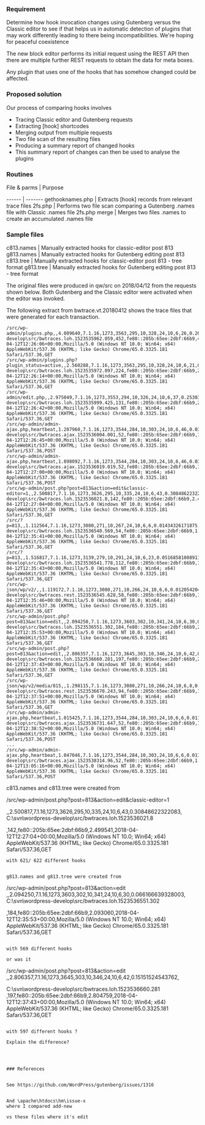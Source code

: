 ### Requirement

Determine how hook invocation changes using Gutenberg versus the Classic editor
to see if that helps us in automatic detection of plugins that may work differently
leading to there being incompatibilities. 
We're hoping for peaceful coexistence

The new block editor performs its initial request using the REST API 
then there are multiple further REST requests to obtain the data for meta boxes.

Any plugin that uses one of the hooks that has somehow changed could be affected.



### Proposed solution


Our process of comparing hooks involves

- Tracing Classic editor and Gutenberg requests
- Extracting [hook] shortcodes
- Merging output from multiple requests
- Two file scan of the resulting files
- Producing a summary report of changed hooks
- This summary report of changes can then be used to analyse the plugins


### Routines


File & parms  | Purpose

------ | -------
gethooknames.php | Extracts [hook] records from relevant trace files
2fs.php | Performs two file scan comparing a Gutenberg .names file with Classic .names file
2fs.php merge | Merges two files .names to create an accumulated .names file


### Sample files



c813.names | Manually extracted hooks for classic-editor post 813
g813.names | Manually extracted hooks for Gutenberg editing post 813
c813.tree  | Manually extracted hooks for classic-editor post 813 - tree format
g813.tree  | Manually extracted hooks for Gutenberg editing post 813 - tree format



The original files were produced in qw/src on 2018/04/12 from the requests shown below.
Both Gutenberg and the Classic editor were activated when the editor was invoked.


The following extract from bwtrace.vt.20180412 shows the trace files that were generated for each transaction.

```
/src/wp-admin/plugins.php,,4.009640,7.1.16,1273,3563,295,10,328,24,10,6,26,0.26541113853455,C:\svn\wordpress-develop\src/bwtraces.loh.1523535962.059,452,fe80::205b:65ee:2dbf:66b9,4.008111,2018-04-12T12:26:06+00:00,Mozilla/5.0 (Windows NT 10.0; Win64; x64) AppleWebKit/537.36 (KHTML; like Gecko) Chrome/65.0.3325.181 Safari/537.36,GET
/src/wp-admin/plugins.php?plugin_status=active,,2.560288,7.1.16,1273,3563,295,10,328,24,10,6,21,0.1412661075592,C:\svn\wordpress-develop\src/bwtraces.loh.1523535972.097,224,fe80::205b:65ee:2dbf:66b9,2.558622,2018-04-12T12:26:14+00:00,Mozilla/5.0 (Windows NT 10.0; Win64; x64) AppleWebKit/537.36 (KHTML; like Gecko) Chrome/65.0.3325.181 Safari/537.36,GET
/src/wp-admin/edit.php,,2.975049,7.1.16,1273,3553,294,10,326,24,10,6,37,0.25303721427917,C:\svn\wordpress-develop\src/bwtraces.loh.1523535999.425,131,fe80::205b:65ee:2dbf:66b9,2.973290,2018-04-12T12:26:42+00:00,Mozilla/5.0 (Windows NT 10.0; Win64; x64) AppleWebKit/537.36 (KHTML; like Gecko) Chrome/65.0.3325.181 Safari/537.36,GET
/src/wp-admin/admin-ajax.php,heartbeat,1.207960,7.1.16,1273,3544,284,10,303,24,10,6,46,0.039180278778076,C:\svn\wordpress-develop\src/bwtraces.ajax.1523536004.001,52,fe80::205b:65ee:2dbf:66b9,1.206807,2018-04-12T12:26:45+00:00,Mozilla/5.0 (Windows NT 10.0; Win64; x64) AppleWebKit/537.36 (KHTML; like Gecko) Chrome/65.0.3325.181 Safari/537.36,POST
/src/wp-admin/admin-ajax.php,heartbeat,1.098092,7.1.16,1273,3544,284,10,303,24,10,6,46,0.038719177246094,C:\svn\wordpress-develop\src/bwtraces.ajax.1523536019.019,52,fe80::205b:65ee:2dbf:66b9,1.097427,2018-04-12T12:27:00+00:00,Mozilla/5.0 (Windows NT 10.0; Win64; x64) AppleWebKit/537.36 (KHTML; like Gecko) Chrome/65.0.3325.181 Safari/537.36,POST
/src/wp-admin/post.php?post=813&action=edit&classic-editor=1,,2.500817,7.1.16,1273,3626,295,10,335,24,10,6,43,0.30848622322083,C:\svn\wordpress-develop\src/bwtraces.loh.1523536021.8,142,fe80::205b:65ee:2dbf:66b9,2.499541,2018-04-12T12:27:04+00:00,Mozilla/5.0 (Windows NT 10.0; Win64; x64) AppleWebKit/537.36 (KHTML; like Gecko) Chrome/65.0.3325.181 Safari/537.36,GET
/src/?p=813,,1.112564,7.1.16,1273,3080,271,10,267,24,10,6,6,0.01434326171875,C:\svn\wordpress-develop\src/bwtraces.loh.1523536540.569,54,fe80::205b:65ee:2dbf:66b9,1.111071,2018-04-12T12:35:41+00:00,Mozilla/5.0 (Windows NT 10.0; Win64; x64) AppleWebKit/537.36 (KHTML; like Gecko) Chrome/65.0.3325.181 Safari/537.36,GET
/src/?p=813,,1.516817,7.1.16,1273,3139,279,10,291,24,10,6,23,0.051685810089111,C:\svn\wordpress-develop\src/bwtraces.loh.1523536541.778,112,fe80::205b:65ee:2dbf:66b9,1.515269,2018-04-12T12:35:43+00:00,Mozilla/5.0 (Windows NT 10.0; Win64; x64) AppleWebKit/537.36 (KHTML; like Gecko) Chrome/65.0.3325.181 Safari/537.36,GET
/src/wp-json/wp/v2/,,1.119172,7.1.16,1273,3080,271,10,266,24,10,6,6,0.012054204940796,C:\svn\wordpress-develop\src/bwtraces.rest.1523536545.628,58,fe80::205b:65ee:2dbf:66b9,1.118525,2018-04-12T12:35:46+00:00,Mozilla/5.0 (Windows NT 10.0; Win64; x64) AppleWebKit/537.36 (KHTML; like Gecko) Chrome/65.0.3325.181 Safari/537.36,GET
/src/wp-admin/post.php?post=813&action=edit,,2.094250,7.1.16,1273,3603,302,10,341,24,10,6,30,0.066166639328003,C:\svn\wordpress-develop\src/bwtraces.loh.1523536551.302,184,fe80::205b:65ee:2dbf:66b9,2.093060,2018-04-12T12:35:53+00:00,Mozilla/5.0 (Windows NT 10.0; Win64; x64) AppleWebKit/537.36 (KHTML; like Gecko) Chrome/65.0.3325.181 Safari/537.36,GET
/src/wp-admin/post.php?post=813&action=edit,,2.806357,7.1.16,1273,3645,303,10,346,24,10,6,42,0.15151524543762,C:\svn\wordpress-develop\src/bwtraces.loh.1523536660.281,197,fe80::205b:65ee:2dbf:66b9,2.804759,2018-04-12T12:37:43+00:00,Mozilla/5.0 (Windows NT 10.0; Win64; x64) AppleWebKit/537.36 (KHTML; like Gecko) Chrome/65.0.3325.181 Safari/537.36,GET
/src/wp-json/wp/v2/media/815,,1.298115,7.1.16,1273,3080,271,10,266,24,10,6,8,0.017548084259033,C:\svn\wordpress-develop\src/bwtraces.rest.1523536670.243,94,fe80::205b:65ee:2dbf:66b9,1.297185,2018-04-12T12:37:51+00:00,Mozilla/5.0 (Windows NT 10.0; Win64; x64) AppleWebKit/537.36 (KHTML; like Gecko) Chrome/65.0.3325.181 Safari/537.36,GET
/src/wp-admin/admin-ajax.php,heartbeat,1.015425,7.1.16,1273,3544,284,10,303,24,10,6,6,0.011444807052612,C:\svn\wordpress-develop\src/bwtraces.ajax.1523536731.647,52,fe80::205b:65ee:2dbf:66b9,1.014728,2018-04-12T12:38:52+00:00,Mozilla/5.0 (Windows NT 10.0; Win64; x64) AppleWebKit/537.36 (KHTML; like Gecko) Chrome/65.0.3325.181 Safari/537.36,POST
...
/src/wp-admin/admin-ajax.php,heartbeat,1.047046,7.1.16,1273,3544,284,10,303,24,10,6,6,0.011185884475708,C:\svn\wordpress-develop\src/bwtraces.ajax.1523538314.96,52,fe80::205b:65ee:2dbf:66b9,1.046146,2018-04-12T13:05:16+00:00,Mozilla/5.0 (Windows NT 10.0; Win64; x64) AppleWebKit/537.36 (KHTML; like Gecko) Chrome/65.0.3325.181 Safari/537.36,POST
```

c813.names and c813.tree were created from 



/src/wp-admin/post.php?post=813&action=edit&classic-editor=1

,,2.500817,7.1.16,1273,3626,295,10,335,24,10,6,43,0.30848622322083,
C:\svn\wordpress-develop\src/bwtraces.loh.1523536021.8

,142,fe80::205b:65ee:2dbf:66b9,2.499541,2018-04-12T12:27:04+00:00,Mozilla/5.0 (Windows NT 10.0; Win64; x64) AppleWebKit/537.36 (KHTML; like Gecko) Chrome/65.0.3325.181 Safari/537.36,GET
```
with 621/ 622 different hooks


g813.names and g813.tree were created from

```

/src/wp-admin/post.php?post=813&action=edit
,,2.094250,7.1.16,1273,3603,302,10,341,24,10,6,30,0.066166639328003,
C:\svn\wordpress-develop\src/bwtraces.loh.1523536551.302

,184,fe80::205b:65ee:2dbf:66b9,2.093060,2018-04-12T12:35:53+00:00,Mozilla/5.0 (Windows NT 10.0; Win64; x64) AppleWebKit/537.36 (KHTML; like Gecko) Chrome/65.0.3325.181 Safari/537.36,GET
```

with 569 different hooks 

or was it 

```
/src/wp-admin/post.php?post=813&action=edit
,,2.806357,7.1.16,1273,3645,303,10,346,24,10,6,42,0.15151524543762,

C:\svn\wordpress-develop\src/bwtraces.loh.1523536660.281
,197,fe80::205b:65ee:2dbf:66b9,2.804759,2018-04-12T12:37:43+00:00,Mozilla/5.0 (Windows NT 10.0; Win64; x64) AppleWebKit/537.36 (KHTML; like Gecko) Chrome/65.0.3325.181 Safari/537.36,GET
```

with 597 different hooks ?

Explain the difference? 




### References


See https://github.com/WordPress/gutenberg/issues/1316


And \apache\htdocs\hm\issue-x 
where I compared add-new

vs these files where it's edit



